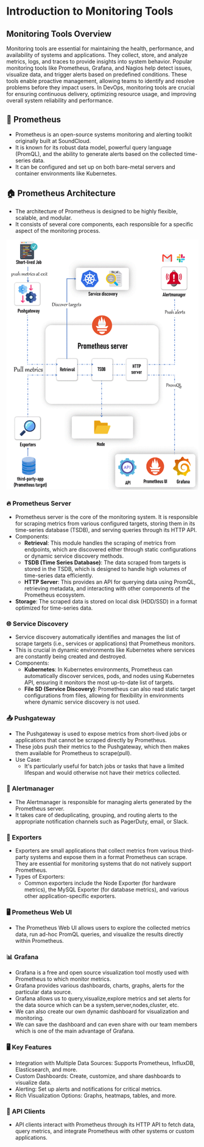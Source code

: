 # Introduction to Monitoring Tools

## Monitoring Tools Overview
Monitoring tools are essential for maintaining the health, performance, and availability of systems and applications. 
They collect, store, and analyze metrics, logs, and traces to provide insights into system behavior. Popular monitoring 
tools like Prometheus, Grafana, and Nagios help detect issues, visualize data, and trigger alerts based on predefined 
conditions. These tools enable proactive management, allowing teams to identify and resolve problems before they impact 
users. In DevOps, monitoring tools are crucial for ensuring continuous delivery, optimizing resource usage, and improving
overall system reliability and performance.

## 🚀 Prometheus
- Prometheus is an open-source systems monitoring and alerting toolkit originally built at SoundCloud.
- It is known for its robust data model, powerful query language (PromQL), and the ability to generate alerts based on the collected time-series data.
- It can be configured and set up on both bare-metal servers and container environments like Kubernetes.

## 🏠 Prometheus Architecture
- The architecture of Prometheus is designed to be highly flexible, scalable, and modular.
- It consists of several core components, each responsible for a specific aspect of the monitoring process.

![Prometheus Architecture](https://github.com/balusena/observability-monitoring-for-devops/blob/main/02-Monitoring%20Tools%20Introduction%20and%20Setup/prometheus-architecture.gif)

### 🔥 Prometheus Server
- Prometheus server is the core of the monitoring system. It is responsible for scraping metrics from various configured targets, storing them in its time-series database (TSDB), and serving queries through its HTTP API.
- Components:
    - **Retrieval**: This module handles the scraping of metrics from endpoints, which are discovered either through static configurations or dynamic service discovery methods.
    - **TSDB (Time Series Database)**: The data scraped from targets is stored in the TSDB, which is designed to handle high volumes of time-series data efficiently.
    - **HTTP Server**: This provides an API for querying data using PromQL, retrieving metadata, and interacting with other components of the Prometheus ecosystem.
- **Storage**: The scraped data is stored on local disk (HDD/SSD) in a format optimized for time-series data.

### 🌐 Service Discovery
- Service discovery automatically identifies and manages the list of scrape targets (i.e., services or applications) that Prometheus monitors.
- This is crucial in dynamic environments like Kubernetes where services are constantly being created and destroyed.
- Components:
    - **Kubernetes**: In Kubernetes environments, Prometheus can automatically discover services, pods, and nodes using Kubernetes API, ensuring it monitors the most up-to-date list of targets.
    - **File SD (Service Discovery)**: Prometheus can also read static target configurations from files, allowing for flexibility in environments where dynamic service discovery is not used.

### 📤 Pushgateway
- The Pushgateway is used to expose metrics from short-lived jobs or applications that cannot be scraped directly by Prometheus.
- These jobs push their metrics to the Pushgateway, which then makes them available for Prometheus to scrape(pull).
- Use Case:
    - It's particularly useful for batch jobs or tasks that have a limited lifespan and would otherwise not have their metrics collected.

### 🚨 Alertmanager
- The Alertmanager is responsible for managing alerts generated by the Prometheus server.
- It takes care of deduplicating, grouping, and routing alerts to the appropriate notification channels such as PagerDuty, email, or Slack.

### 🧲 Exporters
- Exporters are small applications that collect metrics from various third-party systems and expose them in a format Prometheus can scrape. They are essential for monitoring systems that do not natively support Prometheus.
- Types of Exporters:
    - Common exporters include the Node Exporter (for hardware metrics), the MySQL Exporter (for database metrics), and various other application-specific exporters.

### 🖥️ Prometheus Web UI
- The Prometheus Web UI allows users to explore the collected metrics data, run ad-hoc PromQL queries, and visualize the results directly within Prometheus.

### 📊 Grafana
- Grafana is a free and open source visualization tool mostly used with Prometheus to which monitor metrics.
- Grafana provides various dashboards, charts, graphs, alerts for the particular data source.
- Grafana allows us to query,visualize,explore metrics and set alerts for the data source which can be a system,server,nodes,cluster, etc.
- We can also create our own dynamic dashboard for visualization and monitoring.
- We can save the dashboard and can even share with our team members which is one of the main advantage of Grafana.

### 🖥️ Key Features
- Integration with Multiple Data Sources: Supports Prometheus, InfluxDB, Elasticsearch, and more.
- Custom Dashboards: Create, customize, and share dashboards to visualize data.
- Alerting: Set up alerts and notifications for critical metrics.
- Rich Visualization Options: Graphs, heatmaps, tables, and more.

### 🔌 API Clients
- API clients interact with Prometheus through its HTTP API to fetch data, query metrics, and integrate Prometheus with other systems or custom applications.




